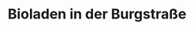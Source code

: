 ---
title: "Bioladen in der Burgstraße"
url: /goettingen/bioladen-in-der-burgstrasse/
shop: Lebensmittel
---